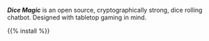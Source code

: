 ***Dice Magic*** is an open source, cryptographically strong, dice rolling chatbot. Designed with tabletop gaming in mind.

{{% install %}}